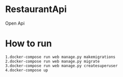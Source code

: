 # RestaurantApi
Open Api
# How to run
```
1.docker-compose run web manage.py makemigrations
2.docker-compose run web manage.py migrate 
3.docker-compose run web manage.py createsuperuser
4.docker-compose up
```
